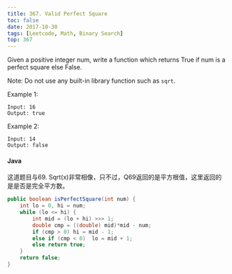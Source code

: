 ```yaml
---
title: 367. Valid Perfect Square
toc: false
date: 2017-10-30
tags: [Leetcode, Math, Binary Search]
top: 367
---
```


Given a positive integer num, write a function which returns True if num is a perfect square else False.

Note: Do not use any built-in library function such as `sqrt`.

Example 1:

```
Input: 16
Output: true
```

Example 2:

```
Input: 14
Output: false
```

#### Java

这道题目与69. Sqrt(x)非常相像，只不过，Q69返回的是平方根值，这里返回的是是否是完全平方数。

```Java
public boolean isPerfectSquare(int num) {
    int lo = 0, hi = num;
    while (lo <= hi) {
        int mid = (lo + hi) >>> 1;
        double cmp = ((double) mid)*mid - num;
        if (cmp > 0) hi = mid - 1;
        else if (cmp < 0)  lo = mid + 1;
        else return true;
    }
    return false;
}
```